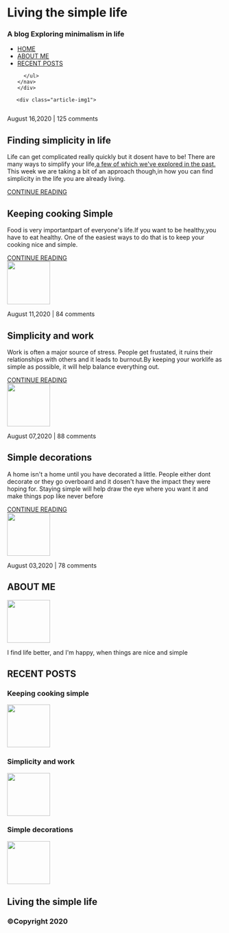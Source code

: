
<!DOCTYPE html>
<html>
 <head>
   <link href="https://fonts.googleapis.com/css2?family=Lora&family=Ubuntu:wght@300;700&display=swap" rel="stylesheet">
   <link href="https://fonts.googleapis.com/css2?family=Ubuntu:wght@700&display=swap" rel="stylesheet">
   <link href="https://fonts.googleapis.com/css2?family=Lora&display=swap" rel="stylesheet">
   <meta name="viewport" content="width=device-width, initial-scale=1, minimum-scale=1" />
  <title>Home</title>
  <link rel="stylesheet" type="text/css" href="../CSS stuff/navEx.css">
  </head>
  <body>
    <div class="main">
    <div class="head">
      <div class="container">
      <div class="text">
      <h1>Living the simple life</h1>
      <h3>A blog Exploring minimalism in life</h3>
      </div>
    <nav>
      <ul>
        <li><a href="#" class="active">HOME</a></li>
        <li><a href="#">ABOUT ME</a></li>
        <li><a href="#">RECENT POSTS </a> </li>

      </ul>
    </nav>
    </div>
  </div>
    <div class="meat">
      <div class = "container1">

   <div class="subpara-pop">

       <div class="article-img1">
<img src="../html image/whiteRoom.jpg" alt="">
<p class="info">August 16,2020 | 125 comments</p>
</div>
<div class="subpara-article1">
<h2 class="para-heading">Finding simplicity in life</h2>
<p class="article"><span class="bold">Life can get complicated really quickly</span> but it dosent have to be! There are many ways to simplify your life,<a href="#" class="blue">a few of which we've explored in the past. </a>This week we are taking  a bit of an approach though,in how you can find simplicity in the life you are already living.</p>
<a href="../html stuff/navEx.html" class="continue">CONTINUE READING</a>
</div>
   </div>
   <div class="subpara">
       <div class="subpara-article">
         <h2 class="para-heading">Keeping cooking Simple</h2>
         <p class="article">Food is very importantpart of everyone's life.If you want to be healthy,you have to eat healthy. One of the easiest ways to do that is to keep your cooking nice and simple.</p>
         <a href="../html stuff/recent-post.html" class="continue">CONTINUE READING</a>
         </div>
         <div class="article-img">
           <img src="../html image/WhiteFood.jpg" alt="" width="100px;">
           <p class="info">August 11,2020 | 84 comments</p>
         </div>
       </div>
       <div class="subpara">
         <div class="subpara-article">
           <h2 class="para-heading">Simplicity and work</h2>
           <p class="article">Work is often a major source of stress. People get frustated, it ruins their relationships with others and it leads to burnout.By keeping your worklife as simple as possible, it will help balance everything out.</p>
           <a href="#" class="continue">CONTINUE READING</a>
         </div>
           <div class="article-img">
             <img id="room2" src="../html image/whiteRoom1.jpg" alt="" width="100px;" >
             <p class="info">August 07,2020 | 88 comments</p>
       </div>
   </div>
   <div class="subpara">
     <div class="subpara-article">
       <h2 class="para-heading">Simple decorations</h2>
       <p class="article">A home isn't a home until you have decorated a little. People either dont decorate or they go overboard and it dosen't have the impact they were hoping for. Staying simple will help draw the eye where you want it and make things pop like never before</p>
       <a href="#" class="continue">CONTINUE READING</a>
     </div>
       <div class="article-img">
         <img src="../html image/whitePlant.jpg" alt="" width="100px;">
         <p class="info">August 03,2020 | 78 comments</p>
       </div>
   </div>
 </div>
 <div class="sidescroll">
<div class="sidepara">
<h2 class="side-heading">ABOUT ME</h2>
<img src="../html image/Me.jpg" alt="" width="100px;" >
<p id="hello">I find life better, and I'm happy, when things are nice and simple</p>
</div>
<div class="sidepara">
<h2 class="side-heading">RECENT POSTS</h2>
<div class="recent-post">
  <h3>Keeping cooking simple </h3>
<img src="../html image/WhiteFood.jpg" alt="" width="100px;">
</div>
<div class="recent-post">
  <h3>Simplicity and work </h3>
  <img src="../html image/WhiteRoom1.jpg" alt="" width="100px;">
</div>
<div class="recent-post">
  <h3>Simple decorations </h3>
  <img src="../html image/whitePlant.jpg" alt=""width="100px;">
</div>
</div>
 </div>
    </div>
    <div class="footer">
<h2>Living the simple life</h2>
<h3>&copy;Copyright 2020</h3>
    </div>
  </div>
  </body>
</html>
